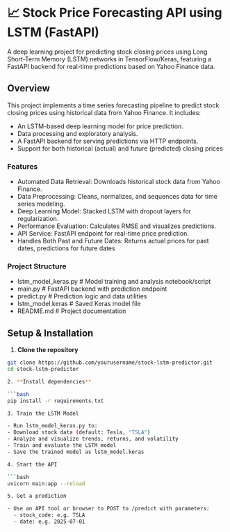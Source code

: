 # 📈 Stock Price Forecasting API using LSTM (FastAPI)
A deep learning project for predicting stock closing prices using Long Short-Term Memory (LSTM) networks in TensorFlow/Keras, featuring a FastAPI backend for real-time predictions based on Yahoo Finance data.

## Overview
This project implements a time series forecasting pipeline to predict stock closing prices using historical data from Yahoo Finance. It includes:

- An LSTM-based deep learning model for price prediction.
- Data processing and exploratory analysis.
- A FastAPI backend for serving predictions via HTTP endpoints.
- Support for both historical (actual) and future (predicted) closing prices

### Features
- Automated Data Retrieval: Downloads historical stock data from Yahoo Finance.
- Data Preprocessing: Cleans, normalizes, and sequences data for time series modeling.
- Deep Learning Model: Stacked LSTM with dropout layers for regularization.
- Performance Evaluation: Calculates RMSE and visualizes predictions.
- API Service: FastAPI endpoint for real-time price prediction.
- Handles Both Past and Future Dates: Returns actual prices for past dates, predictions for future dates

### Project Structure
- lstm_model_keras.py    # Model training and analysis notebook/script
- main.py                # FastAPI backend with prediction endpoint
- predict.py             # Prediction logic and data utilities
- lstm_model.keras       # Saved Keras model file
- README.md              # Project documentation

## Setup & Installation

1. **Clone the repository**

```bash
git clone https://github.com/yourusername/stock-lstm-predictor.git
cd stock-lstm-predictor

2. **Install dependencies**

```bash
pip install -r requirements.txt

3. Train the LSTM Model

- Run lstm_model_keras.py to:
- Download stock data (default: Tesla, "TSLA")
- Analyze and visualize trends, returns, and volatility
- Train and evaluate the LSTM model
- Save the trained model as lstm_model.keras

4. Start the API

```bash
uvicorn main:app --reload

5. Get a prediction

- Use an API tool or browser to POST to /predict with parameters:
  - stock_code: e.g. TSLA
  - date: e.g. 2025-07-01

